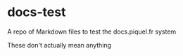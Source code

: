 # docs-test

A repo of Markdown files to test the docs.piquel.fr system

These don't actually mean anything
